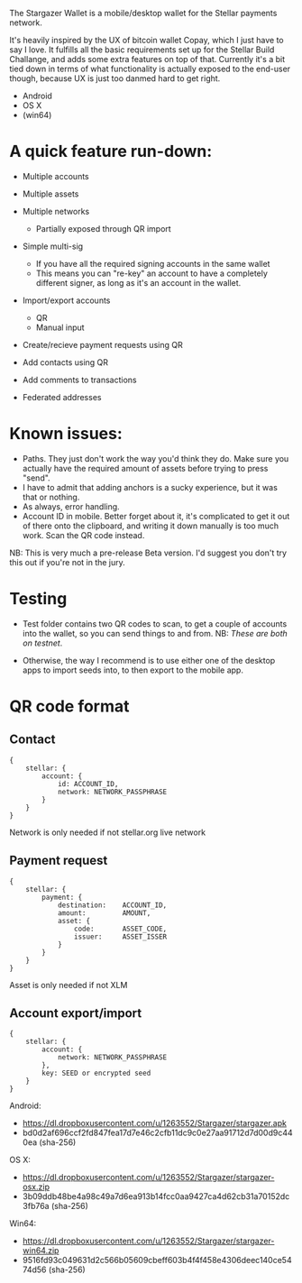 The Stargazer Wallet is a mobile/desktop wallet for the Stellar payments network.

It's heavily inspired by the UX of bitcoin wallet Copay, which I just have to say I love.
It fulfills all the basic requirements set up for the Stellar Build Challange, and adds some extra features on top of that.
Currently it's a bit tied down in terms of what functionality is actually exposed to the end-user though,
because UX is just too danmed hard to get right.

* Android
* OS X
* (win64)


# A quick feature run-down:

* Multiple accounts

* Multiple assets

* Multiple networks
	* Partially exposed through QR import

* Simple multi-sig
	* If you have all the required signing accounts in the same wallet
	* This means you can "re-key" an account to have a completely different signer, as long as it's an account in the wallet.

* Import/export accounts
	* QR
	* Manual input

* Create/recieve payment requests using QR

* Add contacts using QR

* Add comments to transactions

* Federated addresses

# Known issues:

* Paths. They just don't work the way you'd think they do. Make sure you actually have the required amount of assets before trying to press "send".
* I have to admit that adding anchors is a sucky experience, but it was that or nothing.
* As always, error handling.
* Account ID in mobile. Better forget about it, it's complicated to get it out of there onto the clipboard, and writing it down manually is too much work. Scan the QR
 code instead.

NB: This is very much a pre-release Beta version. I'd suggest you don't try this out if you're not in the jury.


# Testing

* Test folder contains two QR codes to scan, to get a couple of accounts into the wallet, so you can send 
things to and from. NB: *These are both on testnet*.

* Otherwise, the way I recommend is to use either one of the desktop apps to import seeds into, to then
export to the mobile app.

# QR code format

## Contact

```
{
	stellar: {
		account: {
			id: ACCOUNT_ID,
			network: NETWORK_PASSPHRASE
		}
	}
}
```

Network is only needed if not stellar.org live network

## Payment request

```
{
	stellar: {
		payment: {
			destination:	ACCOUNT_ID,
			amount:			AMOUNT,
			asset: {
				code:		ASSET_CODE,
				issuer:		ASSET_ISSER
			}
		}
	}
}
```
Asset is only needed if not XLM

## Account export/import

```
{
	stellar: {
		account: {
			network: NETWORK_PASSPHRASE
		},
		key: SEED or encrypted seed
	}
}
```

Android:
* https://dl.dropboxusercontent.com/u/1263552/Stargazer/stargazer.apk
* bd0d2af696ccf2fd847fea17d7e46c2cfb11dc9c0e27aa91712d7d00d9c440ea (sha-256)

OS X:
* https://dl.dropboxusercontent.com/u/1263552/Stargazer/stargazer-osx.zip
* 3b09ddb48be4a98c49a7d6ea913b14fcc0aa9427ca4d62cb31a70152dc3fb76a (sha-256)

Win64:
* https://dl.dropboxusercontent.com/u/1263552/Stargazer/stargazer-win64.zip
* 9516fd93c049631d2c566b05609cbeff603b4f4f458e4306deec140ce5474d56 (sha-256)
